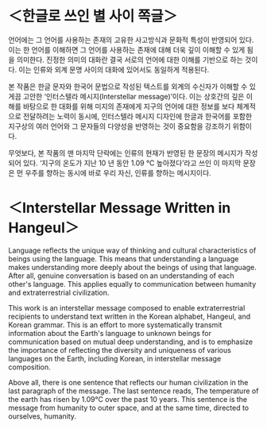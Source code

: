 # ＜한글로 쓰인 별 사이 쪽글＞

언어에는 그 언어를 사용하는 존재의 고유한 사고방식과 문화적 특성이 반영되어 있다. 이는 한 언어를 이해하면 그 언어를 사용하는 존재에 대해 더욱 깊이 이해할 수 있게 됨을 의미한다. 진정한 의미의 대화란 결국 서로의 언어에 대한 이해를 기반으로 하는 것이다. 이는 인류와 외계 문명 사이의 대화에 있어서도 동일하게 적용된다.

본 작품은 한글 문자와 한국어 문법으로 작성된 텍스트를 외계의 수신자가 이해할 수 있게끔 고안한 &lsquo;인터스텔라 메시지(Interstellar message)&rsquo;이다. 이는 상호간의 깊은 이해를 바탕으로 한 대화를 위해 미지의 존재에게 지구의 언어에 대한 정보를 보다 체계적으로 전달하려는 노력이 동시에, 인터스텔라 메시지 디자인에 한글과 한국어를 포함한 지구상의 여러 언어와 그 문자들의 다양성을 반영하는 것이 중요함을 강조하기 위함이다.

무엇보다, 본 작품의 맨 마지막 단락에는 인류의 현재가 반영된 한 문장의 메시지가 작성되어 있다. &lsquo;지구의 온도가 지난 10 년 동안 1.09 °C 높아졌다&rsquo;라고 쓰인 이 마지막 문장은 먼 우주를 향하는 동시에 바로 우리 자신, 인류를 향하는 메시지이다.

# ＜Interstellar Message Written in Hangeul＞

Language reflects the unique way of thinking and cultural characteristics of beings using the language. This means that understanding a language makes understanding more deeply about the beings of using that language. After all, genuine conversation is based on an understanding of each other's language. This applies equally to communication between humanity and extraterrestrial civilization.

This work is an interstellar message composed to enable extraterrestrial recipients to understand text written in the Korean alphabet, Hangeul, and Korean grammar. This is an effort to more systematically transmit information about the Earth's language to unknown beings for communication based on mutual deep understanding, and is to emphasize the importance of reflecting the diversity and uniqueness of various languages on the Earth, including Korean, in interstellar message composition.

Above all, there is one sentence that reflects our human civilization in the last paragraph of the message. The last sentence reads, The temperature of the earth has risen by 1.09°C over the past 10 years. This sentence is the message from humanity to outer space, and at the same time, directed to ourselves, humanity.
